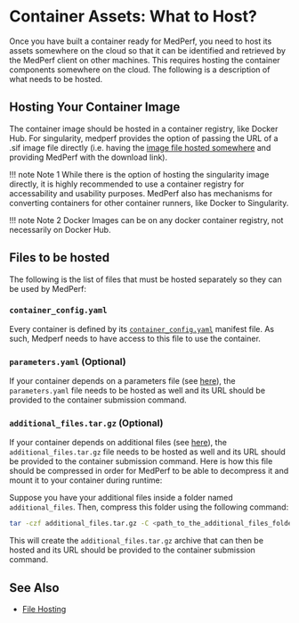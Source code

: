 # Container Assets: What to Host?

Once you have built a container ready for MedPerf, you need to host its assets somewhere on the cloud so that it can be identified and retrieved by the MedPerf client on other machines. This requires hosting the container components somewhere on the cloud. The following is a description of what needs to be hosted.

## Hosting Your Container Image

The container image should be hosted in a container registry, like Docker Hub. For singularity, medperf provides the option of passing the URL of a .sif image file directly (i.e. having the [image file hosted somewhere](hosting_files.md) and providing MedPerf with the download link).

!!! note Note 1
    While there is the option of hosting the singularity image directly, it is highly recommended to use a container registry for accessability and usability purposes. MedPerf also has mechanisms for converting containers for other container runners, like Docker to Singularity.

!!! note Note 2
    Docker Images can be on any docker container registry, not necessarily on Docker Hub.

## Files to be hosted

The following is the list of files that must be hosted separately so they can be used by MedPerf:

### `container_config.yaml`

Every container is defined by its [`container_config.yaml`](../containers/containers.md#container-configuration-files) manifest file. As such, Medperf needs to have access to this file to use the container.

### `parameters.yaml` (Optional)

If your container depends on a parameters file (see [here](../containers/containers.md#extra-mounts)), the `parameters.yaml` file needs to be hosted as well and its URL should be provided to the container submission command.

### `additional_files.tar.gz` (Optional)

If your container depends on additional files (see [here](../containers/containers.md#extra-mounts)), the `additional_files.tar.gz` file needs to be hosted as well and its URL should be provided to the container submission command. Here is how this file should be compressed in order for MedPerf to be able to decompress it and mount it to your container during runtime:

Suppose you have your additional files inside a folder named `additional_files`. Then, compress this folder using the following command:

```bash
tar -czf additional_files.tar.gz -C <path_to_the_additional_files_folder> .
```

This will create the `additional_files.tar.gz` archive that can then be hosted and its URL should be provided to the container submission command.

## See Also

- [File Hosting](hosting_files.md)
